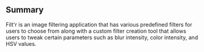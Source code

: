 ## Summary
Filt'r is an image filtering application that has various predefined filters for users to choose from along with a custom filter creation tool that allows users to tweak
certain parameters such as blur intensity, color intensity, and HSV values.

